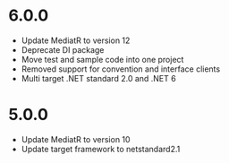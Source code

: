 # 6.0.0
- Update MediatR to version 12
- Deprecate DI package
- Move test and sample code into one project
- Removed support for convention and interface clients
- Multi target .NET standard 2.0 and .NET 6

# 5.0.0
- Update MediatR to version 10
- Update target framework to netstandard2.1